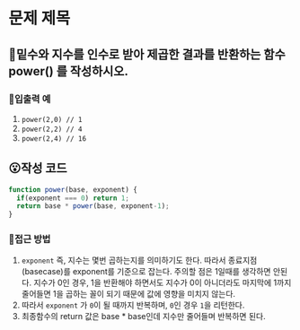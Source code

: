 # 문제 제목
## 🧐밑수와 지수를 인수로 받아 제곱한 결과를 반환하는 함수 power() 를 작성하시오.

### 💬입출력 예
1. `power(2,0) // 1`
2. `power(2,2) // 4`
3. `power(2,4) // 16`

## 😮작성 코드
```javascript
function power(base, exponent) {
  if(exponent === 0) return 1;
  return base * power(base, exponent-1);
}
```

### 🤔접근 방법
1. `exponent` 즉, 지수는 몇번 곱하는지를 의미하기도 한다. 따라서 종료지점(basecase)를 exponent를 기준으로 잡는다.
주의할 점은 1일때를 생각하면 안된다. 지수가 0인 경우, 1을 반환해야 하면서도 지수가 0이 아니더라도 마지막에 1까지 줄어들면 1을 곱하는 꼴이 되기 때문에 값에 영향을 미치지 않는다.
2. 따라서 `exponent` 가 `0`이 될 때까지 반복하며, `0`인 경우 `1`을 리턴한다.
3. 최종함수의 return 값은 base * base인데 지수만 줄어들며 반복하면 된다.